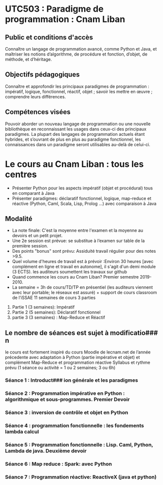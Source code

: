 # UTC503 : Paradigme de programmation : Cnam Liban

## Public et conditions d'accès
Connaître un langage de programmation avancé, comme Python et Java, et maîtriser les notions d’algorithme, de procédure et fonction, d’objet, de méthode, et d’héritage.
## Objectifs pédagogiques
Connaître et approfondir les principaux paradigmes de programmation : impératif, logique, fonctionnel, réactif, objet ; savoir les mettre en œuvre ; comprendre leurs différences.
## Compétences visées
Pouvoir aborder un nouveau langage de programmation ou une nouvelle bibliothèque en reconnaissant les usages dans ceux-ci des principaux paradigmes. La plupart des langages de programmation actuels étant hybrides, et s’ouvrant de plus en plus au paradigme fonctionnel, les connaissances dans un paradigme seront utilisables au-delà de celui-ci.

# Le cours au Cnam Liban : tous les centres

* Présenter Python pour les aspects impératif (objet et procédural) tous en comparant à Java
* Présenter paradigmes: déclaratif fonctionnel, logique, map-reduce et réactive (Python, Caml, Scala, Lisp, Prolog …) avec comparaison à Java

## Modalité 

* La note finale: C'est la moyenne entre l'examen et la moyenne au devoirs et un petit projet.
* Une 2e session est  prévue: se substitue à l’examen sur table de la première session.  
* Des points  "bonus" sont prévu:  Assiduité travail régulier pour des notes >9.5.
* Quel volume d'heures de travail est à prévoir :Environ 30 heures [avec complément en ligne et travail en autonome], il s'agit d'un demi module (3 ECTS). les auditeurs soumettent les travaux sur github 
* Quand commence les cours au Cnam Liban? Premier semestre 2019-2010.
* La semaine = 3h de cours/TD/TP en présentiel (les auditeurs viennent avec leur portable; le réseaux est assuré) + support de cours classroom de l’iSSAE
11 semaines de cours 3 parties

1. Partie 1 (3 semaines): Impératif
2. Partie 2 (5 semaines):  Déclaratif fonctionnel 
3. partie 3 (3 semaines) : Map-Reduce et Réactif

## Le nombre de séances est sujet à modificatio### n

le cours est fortement inspiré du cours Moodle de lecnam.net de l’année précedente avec adaptation à Python (partie impérative et objet) et complément Map-Reduce et programmation réactive
Syllabus et rythme prévu (1 séance ou activité = 1 ou 2 semaines; 3 ou 6h)
### Séance 1 : Introduct### ion générale et les paradigmes
### Séance 2 : Programmation impérative en Python : algorithmique et sous-programmes. Premier Devoir
### Séance 3 : inversion de contrôle et objet en Python
### Séance 4 : programmation fonctionnelle : les fondements lambda calcul
### Séance 5 : Programmation fonctionnelle : Lisp. Caml, Python, Lambda de java. Deuxième devoir
### Séance 6 : Map reduce : Spark: avec Python 
### Séance 7 : Programmation réactive: ReactiveX (java et python)


